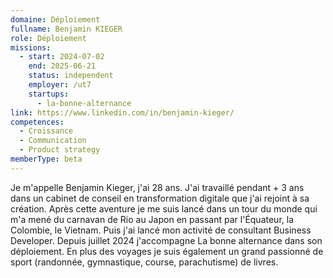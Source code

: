 ```yaml
---
domaine: Déploiement
fullname: Benjamin KIEGER
role: Déploiement
missions:
  - start: 2024-07-02
    end: 2025-06-21
    status: independent
    employer: /ut7
    startups:
      - la-bonne-alternance
link: https://www.linkedin.com/in/benjamin-kieger/
competences:
  - Croissance
  - Communication
  - Product strategy
memberType: beta
---
```

Je m'appelle Benjamin Kieger, j'ai 28 ans. J'ai travaillé pendant + 3 ans dans un cabinet de conseil en transformation digitale que j'ai rejoint à sa création. Après cette aventure je me suis lancé dans un tour du monde qui m'a mené du carnavan de Rio au Japon en passant par l'Équateur, la Colombie, le Vietnam. Puis j'ai lancé mon activité de consultant Business Developer. Depuis juillet 2024 j'accompagne La bonne alternance dans son déploiement. En plus des voyages je suis également un grand passionné de sport (randonnée, gymnastique, course, parachutisme) de livres.